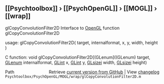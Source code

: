 ## [[Psychtoolbox]] &#8250; [[PsychOpenGL]] &#8250; [[MOGL]] &#8250; [[wrap]]

glCopyConvolutionFilter2D  Interface to [OpenGL](OpenGL) function glCopyConvolutionFilter2D  
  
usage:  glCopyConvolutionFilter2D( target, internalformat, x, y, width, height )  
  
C function:  void glCopyConvolutionFilter2D[(GLenum]((GLenum) target, [GLenum](GLenum) internalformat, [GLint](GLint) x, [GLint](GLint) y, [GLsizei](GLsizei) width, [GLsizei](GLsizei) height)  




<div class="code_header" style="text-align:right;">
  <span style="float:left;">Path&nbsp;&nbsp;</span> <span class="counter">Retrieve <a href=
  "https://raw.github.com/Psychtoolbox-3/Psychtoolbox-3/beta/Psychtoolbox/PsychOpenGL/MOGL/wrap/glCopyConvolutionFilter2D.m">current version from GitHub</a> | View <a href=
  "https://github.com/Psychtoolbox-3/Psychtoolbox-3/commits/beta/Psychtoolbox/PsychOpenGL/MOGL/wrap/glCopyConvolutionFilter2D.m">changelog</a></span>
</div>
<div class="code">
  <code>Psychtoolbox/PsychOpenGL/MOGL/wrap/glCopyConvolutionFilter2D.m</code>
</div>

